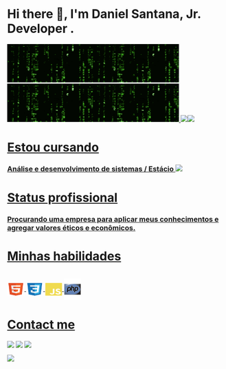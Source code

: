 # Hi there 👋, I'm Daniel Santana, Jr. Developer .

<span>
<a href="https://github.com/danibex">
<img width="200" src="src/assests/to_readme/giphy (2).gif"><img width="200" src="src/assests/to_readme/giphy (2).gif"><img width="200" src="src/assests/to_readme/giphy (2).gif"><img width="200" src="src/assests/to_readme/giphy (2).gif">
</span>

<span>
<img height="160em" src="https://github-readme-stats.vercel.app/api?username=danibex&show_icons=true&theme=merko&include_all_commits=true&count_private=true"/><img height="160em" src="https://github-readme-stats.vercel.app/api/top-langs/?username=danibex&layout=compact&langs_count=7&theme=merko"/>
</span>
 
# Estou cursando
 
### Análise e desenvolvimento de sistemas / Estácio <img height="30" widht="40" src="https://i.pinimg.com/originals/1a/21/6f/1a216fb0afdce66e7ffd9c9dbfce393b.jpg">

# Status profissional

### Procurando uma empresa para aplicar meus conhecimentos e agregar valores éticos e econômicos.

# Minhas habilidades

<span><br>
   <img align="center" height="30" width="40" src="https://raw.githubusercontent.com/devicons/devicon/master/icons/html5/html5-original.svg">
   <img align="center" height="30" width="40" src="https://raw.githubusercontent.com/devicons/devicon/master/icons/css3/css3-original.svg">
   <img align="center" height="30" width="40" src="https://raw.githubusercontent.com/devicons/devicon/master/icons/javascript/javascript-plain.svg">
       <img align="center" height="50" width="40" src="src/assests/to_readme/iconephp.svg">
</span>
 
 
# Contact me

<span>
   <a href="https://www.instagram.com/daniel.medeiros21/" target="_blank"><img align="center" src="https://img.shields.io/badge/-Instagram-%23E4405F?style=for-the-badge&logo=instagram&logoColor=white" target="_blank"></a>
    <a href = "mailto:danielivam96@gmail.com"><img align="center" src="https://img.shields.io/badge/-Gmail-%23333?style=for-the-badge&logo=gmail&logoColor=white" target="_blank"></a>
   <a href="https://www.linkedin.com/in/daniel-santana-ti-frontend/" target="_blank"><img align="center" src="https://img.shields.io/badge/-LinkedIn-%230077B5?style=for-the-badge&logo=linkedin&logoColor=white" target="_blank"></a>

 <a href="https://api.whatsapp.com/send?phone=5571986384879&text=Vim%20pelo%20git." target="_blank"><img align="center" height="25" src="https://image.flaticon.com/icons/png/512/124/124034.png" target="_blank"></a>
 
</span>
